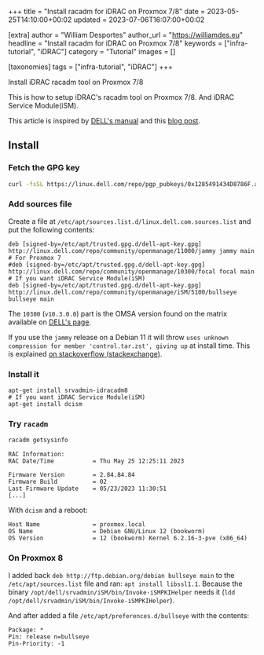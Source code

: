 +++
title = "Install racadm for iDRAC on Proxmox 7/8"
date = 2023-05-25T14:10:00+00:02
updated = 2023-07-06T16:07:00+00:02

[extra]
author = "William Desportes"
author_url = "https://williamdes.eu"
headline = "Install racadm for iDRAC on Proxmox 7/8"
keywords = ["infra-tutorial", "iDRAC"]
category = "Tutorial"
images = []

[taxonomies]
tags = ["infra-tutorial", "iDRAC"]
+++

Install iDRAC racadm tool on Proxmox 7/8

<!-- more -->

This is how to setup iDRAC's racadm tool on Proxmox 7/8. And iDRAC Service Module(iSM).

This article is inspired by [DELL's manual](https://linux.dell.com/repo/community/openmanage/) and this [blog post](https://www.ceremade.dauphine.fr/doc/fr/blog/installer-dell-oms).

## Install

### Fetch the GPG key

```sh
curl -fsSL https://linux.dell.com/repo/pgp_pubkeys/0x1285491434D8786F.asc | gpg --dearmor -o /etc/apt/trusted.gpg.d/dell-apt-key.gpg
```

### Add sources file

Create a file at `/etc/apt/sources.list.d/linux.dell.com.sources.list` and put the following contents:

```deb
deb [signed-by=/etc/apt/trusted.gpg.d/dell-apt-key.gpg] http://linux.dell.com/repo/community/openmanage/11000/jammy jammy main
# For Proxmox 7
#deb [signed-by=/etc/apt/trusted.gpg.d/dell-apt-key.gpg] http://linux.dell.com/repo/community/openmanage/10300/focal focal main
# If you want iDRAC Service Module(iSM)
deb [signed-by=/etc/apt/trusted.gpg.d/dell-apt-key.gpg] http://linux.dell.com/repo/community/openmanage/iSM/5100/bullseye bullseye main
```

The `10300` (`v10.3.0.0`) part is the OMSA version found on the matrix available on [DELL's page](https://linux.dell.com/repo/community/openmanage/).

If you use the `jammy` release on a Debian 11 it will throw `uses unknown compression for member 'control.tar.zst', giving up` at install time. This is explained [on stackoverflow (stackexchange)](https://unix.stackexchange.com/a/669008/155610).


### Install it

```apt
apt-get install srvadmin-idracadm8
# If you want iDRAC Service Module(iSM)
apt-get install dcism
```

### Try `racadm`

```sh
racadm getsysinfo
```

```text
RAC Information:
RAC Date/Time           = Thu May 25 12:25:11 2023

Firmware Version        = 2.84.84.84
Firmware Build          = 02
Last Firmware Update    = 05/23/2023 11:30:51
[...]
```

With `dcism` and a reboot:

```text
Host Name               = proxmox.local
OS Name                 = Debian GNU/Linux 12 (bookworm)
OS Version              = 12 (bookworm) Kernel 6.2.16-3-pve (x86_64)
```

### On Proxmox 8

I added back `deb http://ftp.debian.org/debian bullseye main` to the `/etc/apt/sources.list` file and ran: `apt install libssl1.1`.
Because the binary `/opt/dell/srvadmin/iSM/bin/Invoke-iSMPKIHelper` needs it (`ldd /opt/dell/srvadmin/iSM/bin/Invoke-iSMPKIHelper`).

And after added a file `/etc/apt/preferences.d/bullseye` with the contents:

```rfc822
Package: *
Pin: release n=bullseye
Pin-Priority: -1
```

